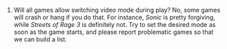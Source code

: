 1. Will all games allow switching video mode during play?
   No, some games will crash or hang if you do that. For instance, _Sonic_ is pretty forgiving, while _Streets of Rage 3_ is definitely not. Try to set the desired mode as soon as the game starts, and please report problematic games so that we can build a list.